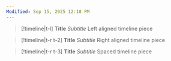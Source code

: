 ```yaml
---
Modified: Sep 15, 2025 12:18 PM
---
```

> [!timeline|t-l] **Title** _Subtitle_
> Left aligned timeline piece

> [!timeline|t-r t-2] **Title** *Subtitle*
> Right aligned timeline piece

> [!timeline|t-r t-3] **Title** *Subtitle*
> Spaced timeline piece